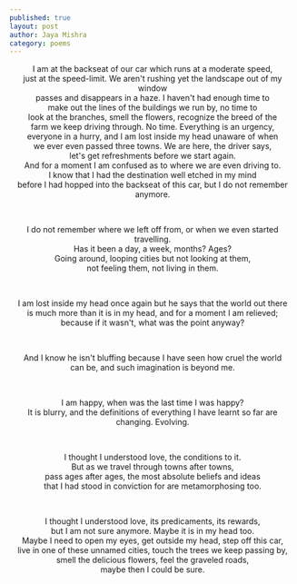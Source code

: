 ```yaml
---
published: true
layout: post
author: Jaya Mishra
category: poems
---
```

<p style="text-align: center;">I am at the backseat of our car which runs at a moderate speed,<br />just at the speed-limit. We aren't rushing yet the landscape out of my window<br />passes and disappears in a haze. I haven't had enough time to<br />make out the lines of the buildings we run by, no time to<br />look at the branches, smell the flowers, recognize the breed of the<br />farm we keep driving through. No time. Everything is an urgency,<br />everyone in a hurry, and I am lost inside my head unaware of when<br />we ever even passed three towns. We are here, the driver says,<br />let's get refreshments before we start again.<br />And for a moment I am confused as to where we are even driving to.<br />I know that I had the destination well etched in my mind<br />before I had hopped into the backseat of this car, but I do not remember anymore.</p>
<p style="text-align: center;">&nbsp;</p>
<p style="text-align: center;">I do not remember where we left off from, or when we even started travelling.<br />Has it been a day, a week, months? Ages?<br />Going around, looping cities but not looking at them,<br />not feeling them, not living in them.</p>
<p style="text-align: center;">&nbsp;</p>
<p style="text-align: center;">I am lost inside my head once again but he says that the world out there<br />is much more than it is in my head, and for a moment I am relieved;<br />because if it wasn't, what was the point anyway?</p>
<p style="text-align: center;">&nbsp;</p>
<p style="text-align: center;">And I know he isn't bluffing because I have seen how cruel the world<br />can be, and such imagination is beyond me.</p>
<p style="text-align: center;">&nbsp;</p>
<p style="text-align: center;">I am happy, when was the last time I was happy?<br />It is blurry, and the definitions of everything I have learnt so far are<br />changing. Evolving.</p>
<p style="text-align: center;">&nbsp;</p>
<p style="text-align: center;">I thought I understood love, the conditions to it.<br />But as we travel through towns after towns,<br />pass ages after ages, the most absolute beliefs and ideas<br />that I had stood in conviction for are metamorphosing too.</p>
<p style="text-align: center;">&nbsp;</p>
<p style="text-align: center;">I thought I understood love, its predicaments, its rewards,<br />but I am not sure anymore. Maybe it is in my head too.<br />Maybe I need to open my eyes, get outside my head, step off this car,<br />live in one of these unnamed cities, touch the trees we keep passing by,<br />smell the delicious flowers, feel the graveled roads,<br />maybe then I could be sure.</p>